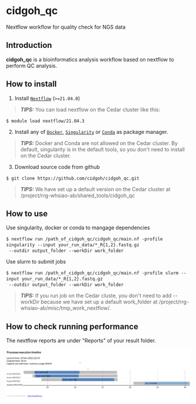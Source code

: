 # cidgoh_qc
Nextflow workflow for quality check for NGS data

## Introduction

**cidgoh_qc** is a bioinformatics analysis workflow based on nextflow to perform QC analysis.

## How to install

1. Install [`Nextflow`](https://www.nextflow.io/docs/latest/getstarted.html#installation) (`>=21.04.0`)

> **_TIPS:_**  You can load nextflow on the Cedar cluster like this: 

``` 
$ module load nextflow/21.04.3 
```


2. Install any of [`Docker`](https://docs.docker.com/engine/installation/), [`Singularity`](https://www.sylabs.io/guides/3.0/user-guide/) or [`Conda`](https://conda.io/miniconda.html) as package manager. 

> **_TIPS:_**  Docker and Conda are not allowed on the Cedar cluster. By default, singularity is in the default tools, so you don't need to install on the Cedar cluster.


3. Download source code from github

``` 
$ git clone https://github.com/cidgoh/cidgoh_qc.git
```

> **_TIPS:_**  We have set up a default version on the Cedar cluster at /project/rrg-whsiao-ab/shared_tools/cidgoh_qc

## How to use

Use singularity, docker or conda to mangage dependencies

```
$ nextflow run /path_of_cidgoh_qc/cidgoh_qc/main.nf -profile singularity --input your_run_data/*_R{1,2}.fastq.gz
 --outdir output_folder --workDir work_folder

```


Use slurm to submit jobs

```
$ nextflow run /path_of_cidgoh_qc/cidgoh_qc/main.nf -profile slurm --input your_run_data/*_R{1,2}.fastq.gz
 --outdir output_folder --workDir work_folder

```

> **_TIPS:_**  If you run job on the Cedar cluste, you don't need to add --workDir because we have set up a default work_folder at /project/rrg-whsiao-ab/misc/tmp_work_nextflow/.



## How to check running performance

The nextflow reports are under "Reports" of your result folder.

 ![timeline](/imgs/timeline.png)



